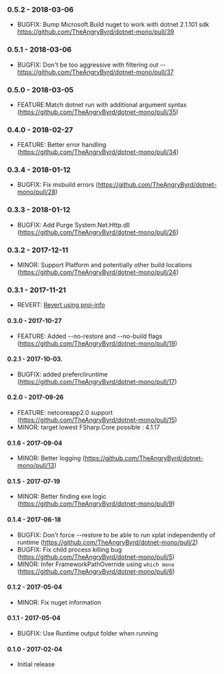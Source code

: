 ### 0.5.2 - 2018-03-06
* BUGFIX: Bump Microsoft.Build nuget to work with dotnet 2.1.101 sdk https://github.com/TheAngryByrd/dotnet-mono/pull/39

### 0.5.1 - 2018-03-06
* BUGFIX: Don't be too aggressive with filtering out -- https://github.com/TheAngryByrd/dotnet-mono/pull/37

### 0.5.0 - 2018-03-05
* FEATURE:Match dotnet run with additional argument syntax (https://github.com/TheAngryByrd/dotnet-mono/pull/35)

### 0.4.0 - 2018-02-27
* FEATURE: Better error handling (https://github.com/TheAngryByrd/dotnet-mono/pull/34)

### 0.3.4 - 2018-01-12
* BUGFIX: Fix msbuild errors (https://github.com/TheAngryByrd/dotnet-mono/pull/28)

### 0.3.3 - 2018-01-12
* BUGFIX: Add Purge System.Net.Http.dll (https://github.com/TheAngryByrd/dotnet-mono/pull/26)

### 0.3.2 - 2017-12-11
* MINOR: Support Platform and potentially other build locations (https://github.com/TheAngryByrd/dotnet-mono/pull/24)

### 0.3.1 - 2017-11-21
* REVERT: [Revert using proj-info](https://github.com/TheAngryByrd/dotnet-mono/pull/21)

#### 0.3.0 - 2017-10-27
* FEATURE: Added --no-restore and --no-build flags (https://github.com/TheAngryByrd/dotnet-mono/pull/19)

#### 0.2.1 - 2017-10-03.
* BUGFIX: added prefercliruntime (https://github.com/TheAngryByrd/dotnet-mono/pull/17)

#### 0.2.0 - 2017-09-26
* FEATURE: netcoreapp2.0 support (https://github.com/TheAngryByrd/dotnet-mono/pull/15)
* MINOR: target lowest FSharp.Core possible : 4.1.17

#### 0.1.6 - 2017-09-04
* MINOR: Better logging (https://github.com/TheAngryByrd/dotnet-mono/pull/13)

#### 0.1.5 - 2017-07-19
* MINOR: Better finding exe logic (https://github.com/TheAngryByrd/dotnet-mono/pull/9)

#### 0.1.4 - 2017-06-18
* BUGFIX: Don't force --restore to be able to run xplat independently of runtime (https://github.com/TheAngryByrd/dotnet-mono/pull/2)
* BUGFIX: Fix child process killing bug (https://github.com/TheAngryByrd/dotnet-mono/pull/5)
* MINOR: Infer FrameworkPathOverride using `which mono` (https://github.com/TheAngryByrd/dotnet-mono/pull/6)

#### 0.1.2 - 2017-05-04
* MINOR: Fix nuget information

#### 0.1.1 - 2017-05-04
* BUGFIX: Use Runtime output folder when running

#### 0.1.0 - 2017-02-04
* Initial release